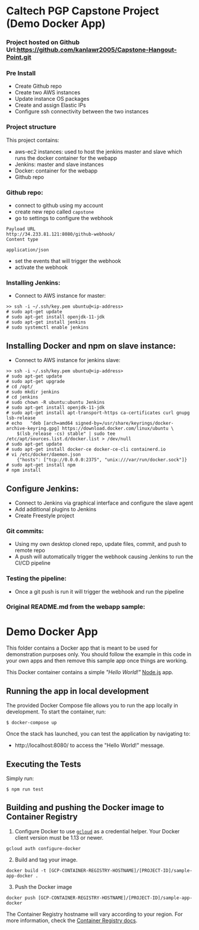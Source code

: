 # Caltech PGP Capstone Project (Demo Docker App)

### Project hosted on Github Url:https://github.com/kanlawr2005/Capstone-Hangout-Point.git
### Pre Install

- Create Github repo
- Create two AWS instances
- Update instance OS packages
- Create and assign Elastic IPs
- Configure ssh connectivity between the two instances

### Project structure
This project contains:

- aws-ec2 instances: used to host the jenkins master and slave which runs the docker container for the webapp
- Jenkins: master and slave instances
- Docker: container for the webapp
- Github repo

### Github repo:

- connect to github using my account
- create new repo called `capstone`
- go to settings to configure the webhook

```
Payload URL
http://34.233.81.121:8080/github-webhook/
Content type

application/json
```
- set the events that will trigger the webhook
- activate the webhook

### Installing Jenkins:

- Connect to AWS instance for master:
```
>> ssh -i ~/.ssh/key.pem ubuntu@<ip-address>
# sudo apt-get update
# sudo apt-get install openjdk-11-jdk
# sudo apt-get install jenkins
# sudo systemctl enable jenkins
```

## Installing Docker and npm on slave instance:

- Connect to AWS instance for jenkins slave:
```
>> ssh -i ~/.ssh/key.pem ubuntu@<ip-address>
# sudo apt-get update
# sudo apt-get upgrade
# cd /opt/
# sudo mkdir jenkins
# cd jenkins
# sudo chown -R ubuntu:ubuntu Jenkins
# sudo apt-get install openjdk-11-jdk
# sudo apt-get install apt-transport-https ca-certificates curl gnupg lsb-release
# echo   "deb [arch=amd64 signed-by=/usr/share/keyrings/docker-archive-keyring.gpg] https://download.docker.com/linux/ubuntu \
	$(lsb_release -cs) stable" | sudo tee /etc/apt/sources.list.d/docker.list > /dev/null
# sudo apt-get update
# sudo apt-get install docker-ce docker-ce-cli containerd.io
# vi /etc/docker/daemon.json
	{"hosts": ["tcp://0.0.0.0:2375", "unix:///var/run/docker.sock"]}
# sudo apt-get install npm
# npm install
```

## Configure Jenkins:

- Connect to Jenkins via graphical interface and configure the slave agent
- Add additional plugins to Jenkins
- Create Freestyle project

### Git commits:

- Using my own desktop cloned repo, update files, commit, and push to remote repo
- A push will automatically trigger the webhook causing Jenkins to run the CI/CD pipeline

### Testing the pipeline:

- Once a git push is run it will trigger the webhook and run the pipeline

### Original README.md from the webapp sample:

# Demo Docker App

This folder contains a Docker app that is meant to be used for demonstration
purposes only. You should follow the example in this code in your own apps and
then remove this sample app once things are working.

This Docker container contains a simple _"Hello World!"_ [Node.js][node_js] app.

## Running the app in local development

The provided Docker Compose file allows you to run the app locally in development. To start the container, run:

```
$ docker-compose up
```

Once the stack has launched, you can test the application by navigating to:

- http://localhost:8080/ to access the "Hello World!" message.

## Executing the Tests

Simply run:

```
$ npm run test
```

## Building and pushing the Docker image to Container Registry

1. Configure Docker to use [`gcloud`][gcloud_install_docs] as a credential helper.
   Your Docker client version must be 1.13 or newer.

```
gcloud auth configure-docker
```

2. Build and tag your image.

```
docker build -t [GCP-CONTAINER-REGISTRY-HOSTNAME]/[PROJECT-ID]/sample-app-docker .
```

3. Push the Docker image

```
docker push [GCP-CONTAINER-REGISTRY-HOSTNAME]/[PROJECT-ID]/sample-app-docker
```

The Container Registry hostname will vary according to your region. For more
information, check the [Container Registry docs][cr_docs].

[gcloud_install_docs]: https://cloud.google.com/sdk/docs/
[node_js]: https://nodejs.org
[cr_docs]: https://cloud.google.com/container-registry/docs/pushing-and-pulling
